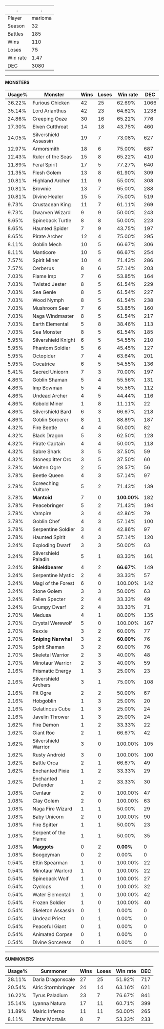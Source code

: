 .|.
|-|-
Player|marioma
Season|32
Battles|185
Wins|110
Loses|75
Win rate|1.47
DEC|3080

---
**MONSTERS**

Usage%|Monster|Wins|Loses|Win rate|DEC|
-|-|-|-|-|-|
36.22%|Furious Chicken|42|25|62.69%|1066|
35.14%|Lord Arianthus|42|23|64.62%|1238|
24.86%|Creeping Ooze|30|16|65.22%|776|
17.30%|Elven Cutthroat|14|18|43.75%|460|
14.05%|Silvershield Assassin|19|7|73.08%|627|
12.97%|Armorsmith|18|6|75.00%|687|
12.43%|Ruler of the Seas|15|8|65.22%|410|
11.89%|Feral Spirit|17|5|77.27%|640|
11.35%|Flesh Golem|13|8|61.90%|309|
10.81%|Highland Archer|11|9|55.00%|308|
10.81%|Brownie|13|7|65.00%|288|
10.81%|Divine Healer|15|5|75.00%|519|
9.73%|Crustacean King|11|7|61.11%|269|
9.73%|Dwarven Wizard|9|9|50.00%|243|
8.65%|Spineback Turtle|8|8|50.00%|223|
8.65%|Haunted Spider|7|9|43.75%|197|
8.65%|Pirate Archer|12|4|75.00%|295|
8.11%|Goblin Mech|10|5|66.67%|306|
8.11%|Manticore|10|5|66.67%|254|
7.57%|Spirit Miner|10|4|71.43%|286|
7.57%|Cerberus|8|6|57.14%|203|
7.03%|Flame Imp|7|6|53.85%|164|
7.03%|Twisted Jester|8|5|61.54%|229|
7.03%|Sea Genie|8|5|61.54%|227|
7.03%|Wood Nymph|8|5|61.54%|238|
7.03%|Mushroom Seer|7|6|53.85%|160|
7.03%|Naga Windmaster|8|5|61.54%|217|
7.03%|Earth Elemental|5|8|38.46%|113|
7.03%|Sea Monster|8|5|61.54%|185|
5.95%|Silvershield Knight|6|5|54.55%|210|
5.95%|Phantom Soldier|5|6|45.45%|127|
5.95%|Octopider|7|4|63.64%|201|
5.95%|Cocatrice|6|5|54.55%|136|
5.41%|Sacred Unicorn|7|3|70.00%|197|
4.86%|Goblin Shaman|5|4|55.56%|131|
4.86%|Imp Bowman|5|4|55.56%|112|
4.86%|Undead Archer|4|5|44.44%|116|
4.86%|Kobold Miner|1|8|11.11%|22|
4.86%|Silvershield Bard|6|3|66.67%|218|
4.86%|Goblin Sorcerer|8|1|88.89%|187|
4.32%|Fire Beetle|4|4|50.00%|82|
4.32%|Black Dragon|5|3|62.50%|128|
4.32%|Pirate Captain|4|4|50.00%|118|
4.32%|Sabre Shark|3|5|37.50%|59|
4.32%|Stonesplitter Orc|3|5|37.50%|60|
3.78%|Molten Ogre|2|5|28.57%|56|
3.78%|Beetle Queen|4|3|57.14%|97|
3.78%|Screeching Vulture|5|2|71.43%|139|
3.78%|**Mantoid**|7|0|**100.00%**|182|
3.78%|Peacebringer|5|2|71.43%|194|
3.78%|Vampire|3|4|42.86%|79|
3.78%|Goblin Chef|4|3|57.14%|100|
3.78%|Serpentine Soldier|3|4|42.86%|97|
3.78%|Haunted Spirit|4|3|57.14%|120|
3.24%|Exploding Dwarf|3|3|50.00%|63|
3.24%|Silvershield Paladin|5|1|83.33%|161|
3.24%|**Shieldbearer**|4|2|**66.67%**|149|
3.24%|Serpentine Mystic|2|4|33.33%|57|
3.24%|Magi of the Forest|6|0|100.00%|142|
3.24%|Stone Golem|3|3|50.00%|63|
3.24%|Fallen Specter|2|4|33.33%|49|
3.24%|Grumpy Dwarf|2|4|33.33%|71|
2.70%|Medusa|4|1|80.00%|135|
2.70%|Crystal Werewolf|5|0|100.00%|167|
2.70%|Rexxie|3|2|60.00%|77|
2.70%|**Sniping Narwhal**|3|2|**60.00%**|76|
2.70%|Spirit Shaman|3|2|60.00%|76|
2.70%|Skeletal Warrior|2|3|40.00%|48|
2.70%|Minotaur Warrior|2|3|40.00%|59|
2.16%|Prismatic Energy|1|3|25.00%|23|
2.16%|Silvershield Archers|3|1|75.00%|108|
2.16%|Pit Ogre|2|2|50.00%|67|
2.16%|Hobgoblin|1|3|25.00%|20|
2.16%|Gelatinous Cube|1|3|25.00%|24|
2.16%|Javelin Thrower|1|3|25.00%|24|
1.62%|Fire Demon|1|2|33.33%|22|
1.62%|Giant Roc|2|1|66.67%|42|
1.62%|Silvershield Warrior|3|0|100.00%|105|
1.62%|Rusty Android|3|0|100.00%|100|
1.62%|Battle Orca|2|1|66.67%|49|
1.62%|Enchanted Pixie|1|2|33.33%|29|
1.62%|Enchanted Defender|1|2|33.33%|30|
1.08%|Centaur|2|0|100.00%|47|
1.08%|Clay Golem|2|0|100.00%|63|
1.08%|Naga Fire Wizard|1|1|50.00%|29|
1.08%|Baby Unicorn|2|0|100.00%|90|
1.08%|Fire Spitter|1|1|50.00%|23|
1.08%|Serpent of the Flame|1|1|50.00%|35|
1.08%|**Maggots**|0|2|**0.00%**|0|
1.08%|Boogeyman|0|2|0.00%|0|
0.54%|Ettin Spearman|1|0|100.00%|22|
0.54%|Minotaur Warlord|1|0|100.00%|22|
0.54%|Spineback Wolf|1|0|100.00%|27|
0.54%|Cyclops|1|0|100.00%|32|
0.54%|Water Elemental|1|0|100.00%|42|
0.54%|Frozen Soldier|1|0|100.00%|40|
0.54%|Skeleton Assassin|0|1|0.00%|0|
0.54%|Undead Priest|0|1|0.00%|0|
0.54%|Peaceful Giant|0|1|0.00%|0|
0.54%|Animated Corpse|0|1|0.00%|0|
0.54%|Divine Sorceress|0|1|0.00%|0|

---
**SUMMONERS**

Usage%|Summoner|Wins|Loses|Win rate|DEC|
-|-|-|-|-|-|
28.11%|Daria Dragonscale|27|25|51.92%|717|
20.54%|Alric Stormbringer|24|14|63.16%|621|
16.22%|Tyrus Paladium|23|7|76.67%|841|
15.14%|Lyanna Natura|17|11|60.71%|399|
11.89%|Malric Inferno|11|11|50.00%|265|
8.11%|Zintar Mortalis|8|7|53.33%|233|
